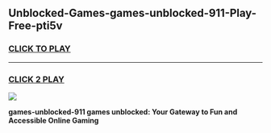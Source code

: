 
## Unblocked-Games-games-unblocked-911-Play-Free-pti5v
<h3>
<a href="https://premium76.site?title=games-unblocked-911&ref=22A">CLICK TO PLAY</a></h3>
<hr>

<h3>
<a href="https://premium76.site?title=games-unblocked-911&ref=22A">CLICK 2 PLAY</a>
  
</h3>

<a href="https://premium76.site?title=games-unblocked-911&ref=22A"><img src="https://clearcache.store/games.png"></a>


**games-unblocked-911 games unblocked: Your Gateway to Fun and Accessible Online Gaming**
